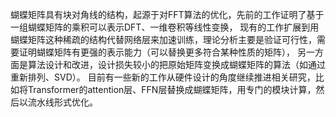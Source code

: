 
蝴蝶矩阵具有块对角线的结构，起源于对FFT算法的优化，先前的工作证明了基于一组蝴蝶矩阵的乘积可以表示DFT、一维卷积等线性变换，
现有的工作扩展到用蝴蝶矩阵这种稀疏的结构代替网络层来加速训练，理论分析主要是验证可行性，需要证明蝴蝶矩阵有更强的表示能力（可以替换更多符合某种性质的矩阵），
另一方面是算法设计和改进，设计损失较小的把原始矩阵变换成蝴蝶矩阵的算法（如通过重新排列、SVD）。
目前有一些新的工作从硬件设计的角度继续推进相关研究，比如将Transformer的attention层、FFN层替换成蝴蝶矩阵，用专门的模块计算，然后以流水线形式优化。